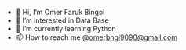 - 👋 Hi, I’m Omer Faruk Bingol
- 👀 I’m interested in Data Base
- 🌱 I’m currently learning Python
- 📫 How to reach me @omerbngl9090@gmail.com
<!---
omerfarukbingol/omerfarukbingol is a ✨ special ✨ repository because its `README.md` (this file) appears on your GitHub profile.
You can click the Preview link to take a look at your changes.
--->
